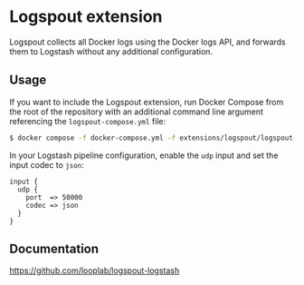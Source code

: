 # Logspout extension

Logspout collects all Docker logs using the Docker logs API, and forwards them to Logstash without any additional
configuration.

## Usage

If you want to include the Logspout extension, run Docker Compose from the root of the repository with an additional
command line argument referencing the `logspout-compose.yml` file:

```bash
$ docker compose -f docker-compose.yml -f extensions/logspout/logspout-compose.yml up -d
```

In your Logstash pipeline configuration, enable the `udp` input and set the input codec to `json`:

```logstash
input {
  udp {
    port  => 50000
    codec => json
  }
}
```

## Documentation

<https://github.com/looplab/logspout-logstash>
